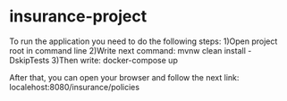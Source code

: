 # insurance-project
To run the application you need to do the following steps:
1)Open project root in command line
2)Write next command:
mvnw clean install -DskipTests
3)Then write:
docker-compose up

After that, you can open your browser and follow the next link:
localehost:8080/insurance/policies
